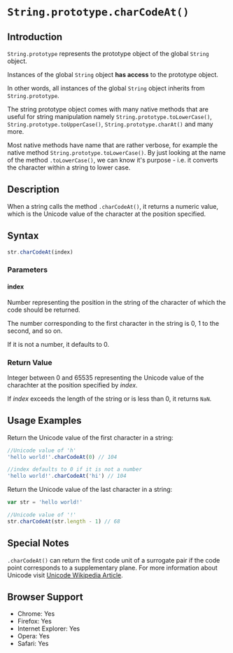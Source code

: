 # `String.prototype.charCodeAt()`

## Introduction

`String.prototype` represents the prototype object of the global `String` object.

Instances of the global `String` object **has access** to the prototype object.

In other words, all instances of the global `String` object inherits from `String.prototype`.

The string prototype object comes with many native methods that are useful for string manipulation namely `String.prototype.toLowerCase()`, `String.prototype.toUpperCase()`, `String.prototype.charAt()` and many more.

Most native methods have name that are rather verbose, for example the native method `String.prototype.toLowerCase()`. By just looking at the name of the method  `.toLowerCase()`, we can know it's purpose - i.e. it converts the character within a string to lower case.

## Description

When a string calls the method `.charCodeAt()`, it returns a numeric value, which is the Unicode value of the character at the position specified.

## Syntax

```js
str.charCodeAt(index)
```

### Parameters

#### index
Number representing the position in the string of the character of which the code should be returned.

The number corresponding to the first character in the string is 0, 1 to the second, and so on.

If it is not a number, it defaults to 0.

### Return Value
Integer between 0 and 65535 representing the Unicode value of the charachter at the position specified by *index*.

If *index* exceeds the length of the string or is less than 0, it returns `NaN`.

## Usage Examples

Return the Unicode value of the first character in a string:

```js
//Unicode value of 'h'
'hello world!'.charCodeAt(0) // 104

//index defaults to 0 if it is not a number
'hello world!'.charCodeAt('hi') // 104
```

Return the Unicode value of the last character in a string:

```js
var str = 'hello world!'

//Unicode value of '!'
str.charCodeAt(str.length - 1) // 68
```

## Special Notes
`.charCodeAt()` can return the first code unit of a surrogate pair if the code point corresponds to a supplementary plane. For more information about Unicode visit [Unicode Wikipedia Article](https://en.wikipedia.org/wiki/Unicode).

## Browser Support

- Chrome: Yes
- Firefox: Yes
- Internet Explorer: Yes
- Opera: Yes
- Safari: Yes

